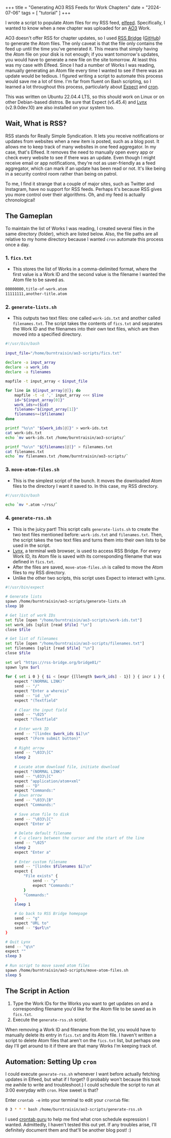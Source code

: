 +++
title = "Generating AO3 RSS Feeds for Work Chapters"
date = "2024-07-06"
tags = [
	"tutorial"
]
+++

I wrote a script to populate Atom files for my RSS feed, [elfeed](https://github.com/skeeto/elfeed). Specifically, I wanted to know when a new chapter was uploaded for an [AO3](https://archiveofourown.org/) Work.

AO3 doesn't offer RSS for chapter updates, so I used [RSS Bridge](https://rss-bridge.org/) ([GitHub](https://github.com/RSS-Bridge/rss-bridge)) to generate the Atom files. The only caveat is that the file only contains the feed up until the time you've generated it. This means that simply having the Atom file on your disk is not enough; if you want tomorrow's updates, you would have to generate a new file on the site tomorrow. At least this was my case with Elfeed. Since I had a number of Works I was reading, manually generating an Atom file every time I wanted to see if there was an update would be tedious. I figured writing a script to automate this process would save me a lot of time. I'm far from fluent on Bash scripting, so I learned a lot throughout this process, particularly about [Expect](https://wiki.tcl-lang.org/page/Expect) and [cron](https://en.wikipedia.org/wiki/Cron).

This was written on Ubuntu 22.04.4 LTS, so this should work on Linux or on other Debian-based distros. Be sure that Expect (v5.45.4) and [Lynx](https://lynx.invisible-island.net/) (v2.9.0dev.10) are also installed on your system too.

## Wait, What is RSS?

RSS stands for Really Simple Syndication. It lets you receive notifications or updates from websites when a new item is posted, such as a blog post. It allows me to keep track of many websites in one feed aggregator. In my case, that's Elfeed. It removes the need to manually open every app or check every website to see if there was an update. Even though I might receive email or app notifications, they're not as user-friendly as a feed aggregator, which can mark if an update has been read or not. It's like being in a security control room rather than being on patrol.

To me, I find it strange that a couple of major sites, such as Twitter and Instagram, have no support for RSS feeds. Perhaps it's because RSS gives you more control over their algorithms. Oh, and my feed is actually chronological!

## The Gameplan

To maintain the list of Works I was reading, I created several files in the same directory (folder), which are listed below. Also, the file paths are all relative to my home directory because I wanted `cron` automate this process once a day.

### 1. `fics.txt`
- This stores the list of Works in a comma-delimited format, where the first value is a Work ID and the second value is the filename I wanted the Atom file to be saved as.
``` txt
00000000,title-of-work.atom
11111111,another-title.atom
```

### 2. `generate-lists.sh`
- This outputs two text files: one called `work-ids.txt` and another called `filenames.txt`. The script takes the contents of `fics.txt` and separates the Work ID and the filenames into their own text files, which are then moved into a specified directory.
``` bash
#!/usr/bin/bash
	
input_file="/home/burntraisin/ao3-scripts/fics.txt"
	
declare -a input_array
declare -a work_ids
declare -a filenames

mapfile -t input_array < $input_file

for line in ${input_array[@]}; do
	mapfile -t -d ',' input_array <<< $line
	id="${input_array[0]}"
	work_ids+=($id)
	filename="${input_array[1]}"
	filenames+=($filename)
done

printf "%s\n" "${work_ids[@]}" > work-ids.txt
cat work-ids.txt
echo `mv work-ids.txt /home/burntraisin/ao3-scripts/`

printf "%s\n" "${filenames[@]}" > filenames.txt
cat filenames.txt
echo `mv filenames.txt /home/burntraisin/ao3-scripts/`
```

### 3. `move-atom-files.sh`
- This is the simplest script of the bunch. It moves the downloaded Atom files to the directory I want it saved to. In this case, my RSS directory.
``` bash
#!/usr/bin/bash
   
echo `mv *.atom ~/rss/`
```

### 4. `generate-rss.sh`
- This is the juicy part! This script calls `generate-lists.sh` to create the two text files mentioned before: `work-ids.txt` and `filenames.txt`. Then, the script takes the two text files and turns them into their own lists to be used in the script.
- [Lynx](https://lynx.invisible-island.net/), a terminal web browser, is used to access RSS Bridge. For every Work ID, its Atom file is saved with its corresponding filename that was defined in `fics.txt`.
- After the files are saved, `move-atom-files.sh` is called to move the Atom files to my RSS directory.
- Unlike the other two scripts, this script uses Expect to interact with Lynx.
``` bash
#!/usr/bin/expect
	
# Generate lists
spawn /home/burntraisin/ao3-scripts/generate-lists.sh
sleep 10

# Get list of work IDs
set file [open "/home/burntraisin/ao3-scripts/work-ids.txt"]
set work_ids [split [read $file] "\n"]
close $file

# Get list of filenames
set file [open "/home/burntraisin/ao3-scripts/filenames.txt"]
set filenames [split [read $file] "\n"]
close $file
	
set url "https://rss-bridge.org/bridge01/"
spawn lynx $url
	
for { set i 0 } { $i < [expr {[llength $work_ids] - 1}] } { incr i } {
	expect "(NORMAL LINK)"
	send -- "/"
	expect "Enter a whereis"
	send -- "id _\n"
	expect "(Textfield"
	
	# Clear the input field
	send -- "\025"
	expect "(Textfield"
	
	# Enter work ID
	send -- "[lindex $work_ids $i]\n"
	expect "(Form submit button)"
	
	# Right arrow
	send -- "\033\[C"
	sleep 2
	
	# Locate atom download file, initiate download
	expect "(NORMAL LINK)"
	send -- "\033\[C"
	expect "application/atom+xml"
	send -- "D"
	expect "Commands:"
	# Down arrow
	send -- "\033\[B"
	expect "Commands:"
	
	# Save atom file to disk
	send -- "\033\[C"
	expect "Enter a"
	
	# Delete default filename
	# C-u clears between the cursor and the start of the line
	send -- "\025"
	sleep 2
	expect "Enter a"
	
	# Enter custom filename
	send -- "[lindex $filenames $i]\n"
	expect {
		"File exists" {
			send -- "y"
			expect "Commands:"
		}
		"Commands:"
	}
	sleep 1

	# Go back to RSS Bridge homepage
	send -- "g"
	expect "URL to"
	send -- "$url\n"
}

# Quit Lynx
send -- "q\n"
expect ""
sleep 3
	
# Run script to move saved atom files
spawn /home/burntraisin/ao3-scripts/move-atom-files.sh
sleep 5
```
	
## The Script in Action

1. Type the Work IDs for the Works you want to get updates on and a corresponding filename you'd like for the Atom file to be saved as in `fics.txt`.
2. Execute the `generate-rss.sh` script.

When removing a Work ID and filename from the list, you would have to manually delete its entry in `fics.txt` and its Atom file. I haven't written a script to delete Atom files that aren't on the `fics.txt` list, but perhaps one day I'll get around to it if there are that many Works I'm keeping track of.

## Automation: Setting Up `cron`

I could execute `generate-rss.sh` whenever I want before actually fetching updates in Elfeed, but what if I forget? (I probably won't because this took me awhile to write and troubleshoot.) I could schedule the script to run at 3:00 everyday with `cron`. How sweet is that?

Enter `crontab -e` into your terminal to edit your `crontab` file:

``` bash
0 3 * * * bash /home/burntraisin/ao3-scripts/generate-rss.sh
```

I used [crontab guru](https://crontab.guru/) to help me find what cron schedule expression I wanted. Admittedly, I haven't tested this out yet. If any troubles arise, I'll definitely document them and that'll be another blog post! :)
